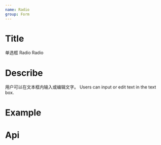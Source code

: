 ```yaml
---
name: Radio
group: Form
---
```


# Title

单选框 Radio
Radio

# Describe

用户可以在文本框内输入或编辑文字。
Users can input or edit text in the text box.

# Example

# Api
